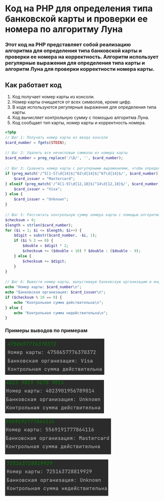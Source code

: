 # Код на PHP для определения типа банковской карты и проверки ее номера по алгоритму Луна
### Этот код на PHP представляет собой реализацию алгоритма для определения типа банковской карты и проверки ее номера на корректность. Алгоритм использует регулярные выражения для определения типа карты и алгоритм Луна для проверки корректности номера карты.

## Как работает код
1. Код получает номер карты из консоли.
2. Номер карты очищается от всех символов, кроме цифр.
3. В коде используются регулярные выражения для определения типа карты.
4. Код вычисляет контрольную сумму с помощью алгоритма Луна.
5. Код сообщает тип карты, номер карты и корректность номера.

```php
<?php
// Шаг 1: Получить номер карты из ввода консоли
$card_number = fgets(STDIN);

// Шаг 2: Удалить все нечисловые символы из номера карты
$card_number = preg_replace('/\D/', '', $card_number);

// Шаг 3: Сравнить номер карты с регулярными выражениями, чтобы определить выпустившую банковскую организацию
if (preg_match('/^5[1-5]\d{14}$|^62\d{14}$|^67\d{14}$/', $card_number)) {
    $card_issuer = "Mastercard";
} elseif (preg_match('/^4[1-9]\d{12,18}$|^14\d{12,18}$/', $card_number)) {
    $card_issuer = "Visa";
} else {
    $card_issuer = "Unknown";
}

// Шаг 5: Рассчитать контрольную сумму номера карты с помощью алгоритма Луна
$checksum = 0;
$length = strlen($card_number);
for ($i = 1; $i <= $length; $i++) {
    $digit = substr($card_number, -$i, 1);
    if ($i % 2 == 0) {
        $double = $digit * 2;
        $checksum += ($double < 10) ? $double : ($double - 9);
    } else {
        $checksum += $digit;
    }
}

// Шаг 6: Вывести номер карты, выпустившую банковскую организацию и информацию о том, является ли номер карты действительным или недействительным на основе расчета контрольной суммы
echo "Номер карты: $card_number\n";
echo "Банковская организация: $card_issuer\n";
if ($checksum % 10 == 0) {
    echo "Контрольная сумма действительна\n";
} else {
    echo "Контрольная сумма недействительна\n";
}
```

### Примеры выводов по примерам

![Alt-текст](Screenshot_7.jpg)

![Alt-текст](Screenshot_8.jpg)

![Alt-текст](Screenshot_9.jpg)

![Alt-текст](Screenshot_10.jpg)